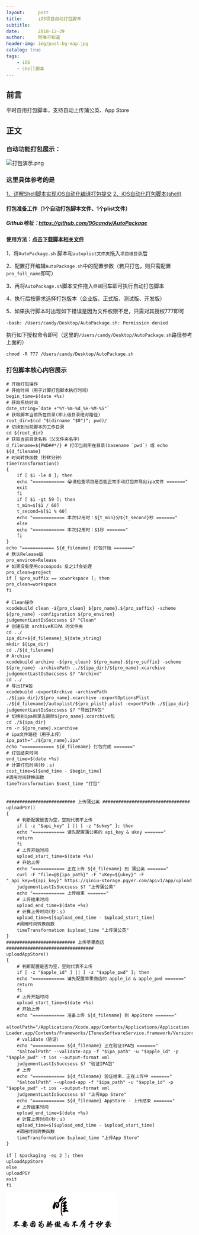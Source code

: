 ```yaml
---
layout:     post
title:      iOS项目自动打包脚本
subtitle:   
date:       2018-12-29
author:     阿唯不知道
header-img: img/post-bg-map.jpg
catalog: true
tags:
    - iOS
    - shell脚本
---
```


## 前言

平时自用打包脚本，支持自动上传蒲公英、App Store

## 正文 

### 自动功能打包展示：
![打包演示.png](https://upload-images.jianshu.io/upload_images/2822163-90ac29e69da07fc8.png?imageMogr2/auto-orient/strip%7CimageView2/2/w/1240)

### 
### 这里具体参考的是
[1、详解Shell脚本实现iOS自动化编译打包提交](http://www.jianshu.com/p/bd4c22952e01)
[2、iOS自动化打包脚本(shell)](https://blog.csdn.net/u010458808/article/details/68942917)
#### 打包准备工作（1个自动打包脚本文件、1个plist文件）
##### Github地址：https://github.com/90candy/AutoPackage
#### 使用方法：[点击下载脚本相关文件](https://codeload.github.com/90candy/AutoPackage/zip/master)
1、将`AutoPackage.sh` 脚本和`autoplist文件夹`拖入`项目根目录`后

2、配置打开编辑`AutoPackage.sh`中的配置参数（若只打包，则只需配置`pro_full_name`即可）

3、再将`AutoPackage.sh`脚本文件拖入`终端`回车即可执行自动打包脚本

4、执行后按需求选择打包版本（企业版、正式版、测试版、开发版）

5、如果执行脚本时出现如下错误是因为文件权限不足，只需对其授权777即可

```
-bash: /Users/candy/Desktop/AutoPackage.sh: Permission denied
```
执行如下授权命令即可（这里的`/Users/candy/Desktop/AutoPackage.sh`路径参考上面的）

```
chmod -R 777 /Users/candy/Desktop/AutoPackage.sh
```
### 打包脚本核心内容展示

```
# 开始打包操作
# 开始时间（用于计算打包脚本执行时间）
begin_time=$(date +%s)
# 获取系统时间
date_string=`date +"%Y-%m-%d_%H-%M-%S"`
# 获取脚本当前所在目录(即上级目录绝对路径)
root_dir=$(cd "$(dirname "$0")"; pwd)/
# 切换到当前脚本的工作目录
cd ${root_dir}
# 获取当前目录名称（父文件夹名字）
d_filename=${PWD##*/} # 打印当前所在目录(basename `pwd`) 或 echo ${d_filename}
# 时间转换函数（秒转分钟）
timeTransformation()
{
    if [ $1 -le 0 ]; then
    echo "============ 😭请检查项目是否能正常手动打包并导出ipa文件 ======="
    exit
    fi
    if [ $1 -gt 59 ]; then
    t_min=$[$1 / 60]
    t_second=$[$1 % 60]
    echo "============ 本次$2用时：${t_min}分${t_second}秒 ======="
    else
    echo "============ 本次$2用时：$1秒 ======="
    fi
}
echo "============ ${d_filename} 打包开始 ======="
# 默认Release版
pro_environ=Release
# 如果没有使用cocoapods 反之if会处理
pro_clean=project
if [ $pro_suffix == xcworkspace ]; then
pro_clean=workspace
fi

# Clean操作
xcodebuild clean -${pro_clean} ${pro_name}.${pro_suffix} -scheme ${pro_name} -configuration ${pro_environ}
judgementLastIsSuccsess $? "Clean"
# 创建存放 archive和IPA 的文件夹
cd ../
ipa_dir=${d_filename}_${date_string}
mkdir ${ipa_dir}
cd ./${d_filename}
# Archive
xcodebuild archive -${pro_clean} ${pro_name}.${pro_suffix} -scheme ${pro_name} -archivePath ../${ipa_dir}/${pro_name}.xcarchive
judgementLastIsSuccsess $? "Archive"
cd ../
# 导出IPA包
xcodebuild -exportArchive -archivePath ./${ipa_dir}/${pro_name}.xcarchive -exportOptionsPlist ./${d_filename}/autoplist/${pro_plist}.plist -exportPath ./${ipa_dir}
judgementLastIsSuccsess $? "导出IPA包"
# 切换到ipa目录去删除${pro_name}.xcarchive包
cd ./${ipa_dir}
rm -r ${pro_name}.xcarchive
# ipa文件路径（用于上传）
ipa_path="./${pro_name}.ipa"
echo "============ ${d_filename} 打包完成 ======="
# 打包结束时间
end_time=$(date +%s)
# 计算打包时间(秒：s)
cost_time=$[$end_time - $begin_time]
#调用时间转换函数
timeTransformation $cost_time "打包"


########################## 上传蒲公英 #################################
uploadPGY()
{
    # 判断配置是否为空，空则代表不上传
    if [ -z "$api_key" ] || [ -z "$ukey" ]; then
    echo "============ 请先配置蒲公英的 api_key & ukey ======="
    return
    fi
    # 上传开始时间
    upload_start_time=$(date +%s)
    # 开始上传
    echo "============ 正在上传 ${d_filename} 到 蒲公英 ======="
    curl -F "file=@${ipa_path}" -F "uKey=${ukey}" -F "_api_key=${api_key}" https://qiniu-storage.pgyer.com/apiv1/app/upload
    judgementLastIsSuccsess $? "上传蒲公英"
    echo "============ 上传结束 ======="
    # 上传结束时间
    upload_end_time=$(date +%s)
    # 计算上传时间(秒：s)
    upload_time=$[$upload_end_time - $upload_start_time]
    #调用时间转换函数
    timeTransformation $upload_time "上传蒲公英"
}
########################## 上传苹果商店 #################################
uploadAppStore()
{
    # 判断配置是否为空，空则代表不上传
    if [ -z "$apple_id" ] || [ -z "$apple_pwd" ]; then
    echo "============ 请先配置苹果商店的 apple_id & apple_pwd ======="
    return
    fi
    # 上传开始时间
    upload_start_time=$(date +%s)
    # 开始上传
    echo "============ 准备上传 ${d_filename} 到 AppStore ======="
    altoolPath="/Applications/Xcode.app/Contents/Applications/Application Loader.app/Contents/Frameworks/ITunesSoftwareService.framework/Versions/A/Support/altool"
    # validate（验证）
    echo "============ ${d_filename} 正在验证IPA包 ======="
    "$altoolPath" --validate-app -f "$ipa_path" -u "$apple_id" -p "$apple_pwd" -t ios --output-format xml
    judgementLastIsSuccsess $? "验证IPA包"
    # 上传
    echo "============ ${d_filename} 验证结束，正在上传中 ======="
    "$altoolPath" --upload-app -f "$ipa_path" -u "$apple_id" -p "$apple_pwd" -t ios --output-format xml
    judgementLastIsSuccsess $? "上传App Store"
    echo "============ ${d_filename} AppStore - 上传结束 ======="
    # 上传结束时间
    upload_end_time=$(date +%s)
    # 计算上传时间(秒：s)
    upload_time=$[$upload_end_time - $upload_start_time]
    #调用时间转换函数
    timeTransformation $upload_time "上传App Store"
}

if [ $packaging -eq 2 ]; then
uploadAppStore
else
uploadPGY
exit
fi
```
![](../img/不要因为骄傲而不屑于抄袭.png)